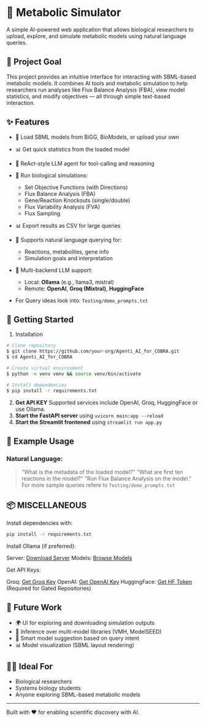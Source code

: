 
# 🧬 Metabolic Simulator

A simple AI-powered web application that allows biological researchers to upload, explore, and simulate metabolic models using natural language queries.

## 🚀 Project Goal

This project provides an intuitive interface for interacting with SBML-based metabolic models. It combines AI tools and metabolic simulation to help researchers run analyses like Flux Balance Analysis (FBA), view model statistics, and modify objectives — all through simple text-based interaction.


## ✨ Features

- 🔬 Load SBML models from BiGG, BioModels, or upload your own
- 📊 Get quick statistics from the loaded model
- 🤖 ReAct-style LLM agent for tool-calling and reasoning
- 🧪 Run biological simulations:
  - Set Objective Functions (with Directions)
  - Flux Balance Analysis (FBA)
  - Gene/Reaction Knockouts (single/double)
  - Flux Variability Analysis (FVA)
  - Flux Sampling
- 📊 Export results as CSV for large queries
- 💬 Supports natural language querying for:
  - Reactions, metabolites, gene info
  - Simulation goals and interpretation
- 🔌 Multi-backend LLM support:
  - Local: **Ollama** (e.g., llama3, mistral)
  - Remote: **OpenAI**, **Groq (Mixtral)**, **HuggingFace**

- For Query ideas look into: ```Testing/demo_prompts.txt```


## 🚀 Getting Started

1. Installation

```bash
# Clone repository
$ git clone https://github.com/your-org/Agenti_AI_for_COBRA.git
$ cd Agenti_AI_for_COBRA

# Create virtual environment
$ python -m venv venv && source venv/bin/activate

# Install dependencies
$ pip install -r requirements.txt
```

2. **Get API KEY** Supported services include OpenAI, Groq, HuggingFace or use Ollama.
3. **Start the FastAPI server** using `uvicorn main:app --reload`
4. **Start the Streamlit frontened** using `streamlit run app.py`


## 🧪 Example Usage

### Natural Language:
> "What is the metadata of the loaded model?"
> "What are first ten reactions in the model?"
> "Run Flux Balance Analysis on the model."
For more sample queries refere to ```Testing/demo_prompts.txt```

## 📦 MISCELLANEOUS

Install dependencies with:

```bash
pip install -r requirements.txt
```

Install Ollama (if preferred):

Server: [Download Server](https://ollama.com/download)
Models: [Browse Models](https://ollama.com/search)

Get API Keys:

Groq: [Get Groq Key](https://console.groq.com/keys)
OpenAI: [Get OpenAI Key](https://platform.openai.com/api-keys)
HuggingFace: [Get HF Token](https://huggingface.co/settings/tokens) (Required for Gated Repositories)

## 🧹 Future Work

* 🌍 UI for exploring and downloading simulation outputs
* 🔬 Inference over multi-model libraries (VMH, ModelSEED)
* 🧠 Smart model suggestion based on query intent
* 📊 Model visualization (SBML layout rendering)

## 👨‍🔬 Ideal For

- Biological researchers
- Systems biology students
- Anyone exploring SBML-based metabolic models

---

Built with ❤️ for enabling scientific discovery with AI.
